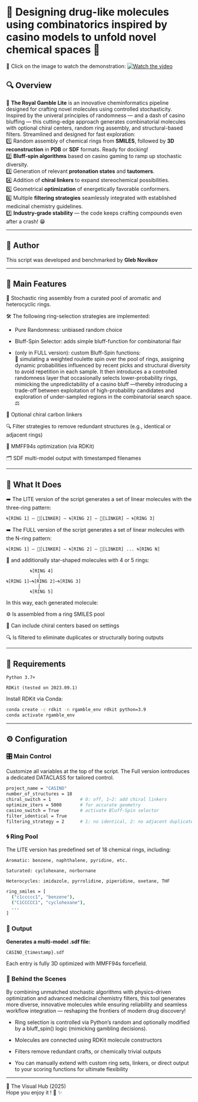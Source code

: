 # 🎰 Designing drug-like molecules using combinatorics inspired by casino models to unfold novel chemical spaces 💊  

🎥 Click on the image to watch the demonstration:
[![Watch the video](https://img.youtube.com/vi/gc762D6thsg/maxresdefault.jpg)](https://www.youtube.com/watch?v=gc762D6thsg)

##  🔍 Overview 
🎲 **The Royal Gamble Lite** is an innovative cheminformatics pipeline designed for crafting novel molecules using controlled stochasticity. Inspired by the univeral principles of randomness — and a dash of casino bluffing — this cutting-edge approach generates combinatorial molecules with optional chiral centers, random ring assembly, and structural-based filters. Streamlined and designed for fast exploration:    
1️⃣ Random assembly of chemical rings from **SMILES**, followed by **3D reconstruction** in **PDB** or **SDF** formats. Ready for docking!  
2️⃣ **Bluff-spin algorithms** based on casino gaming to ramp up stochastic diversity.    
3️⃣ Generation of relevant **protonation states** and **tautomers**.  
4️⃣ Addition of **chiral linkers** to expand stereochemical possibilities.  
5️⃣ Geometrical **optimization** of energetically favorable conformers.  
6️⃣ Multiple **filtering strategies** seamlessly integrated with established medicinal chemistry guidelines.  
7️⃣ **Industry-grade stability** — the code keeps crafting compounds even after a crash! 😁 

---

## 👤 Author

This script was developed and benchmarked by **Gleb Novikov**

---

## 🚀 Main Features

🎲 Stochastic ring assembly from a curated pool of aromatic and heterocyclic rings.

🛠️ The following ring-selection strategies are implemented:

-  Pure Randomness: unbiased random choice

-  Bluff-Spin Selector: adds simple bluff-function for combinatorial flair
    
-  (only in FULL version): custom Bluff-Spin functions:  
    🎰 simulating a weighted roulette spin over the pool of rings, assigning dynamic probabilities influenced by recent picks and structural diversity to avoid repetition in each sample. It then introduces a a controlled randomness layer that occasionally selects lower-probability rings, mimicking the unpredictability of a casino bluff —thereby introducing a trade-off between exploitation of high-probability candidates and exploration of under-sampled regions in the combinatorial search space. ⚖️ 

🔗 Optional chiral carbon linkers

🔍 Filter strategies to remove redundant structures (e.g., identical or adjacent rings)

🧲 MMFF94s optimization (via RDKit)

🗂️ SDF multi-model output with timestamped filenames

---


## 🧬 What It Does

➡️ The LITE version of the script generates a set of linear molecules with the three-ring pattern:

```🌀[RING 1] — 🔗[LINKER] — 🌀[RING 2] — 🔗[LINKER] — 🌀[RING 3]```

➡️ The FULL version of the script generates a set of linear molecules with the N-ring pattern:

```🌀[RING 1] — 🔗[LINKER] — 🌀[RING 2] — 🔗[LINKER] ... 🌀[RING N]```

🌟 and additionally star-shaped molecules with 4 or 5 rings:

```
         🌀[RING 4]
            │
🌀[RING 1]—🌀[RING 2]—🌀[RING 3]
            │
         🌀[RING 5]
```



In this way, each generated molecule:

⚙️ Is assembled from a ring SMILES pool

🔀 Can include chiral centers based on settings

🔍 Is filtered to eliminate duplicates or structurally boring outputs

---

## 🔧 Requirements

    Python 3.7+

    RDKit (tested on 2023.09.1)

Install RDKit via Conda:

```bash
conda create -c rdkit -n rgamble_env rdkit python=3.9
conda activate rgamble_env
```

---

## ⚙️ Configuration

### 🎛️ Main Control

Customize all variables at the top of the script. The Full version iontroduces a dedicated DATACLASS for tailored control.

```bash
project_name = "CASINO"
number_of_structures = 18
chiral_switch = 1           # 0: off, 1–2: add chiral linkers
optimize_iters = 5000       # for accurate geometry
casino_switch = True        # activate Bluff-Spin selector
filter_identical = True
filtering_strategy = 2      # 1: no identical, 2: no adjacent duplicates, 3: all unique
```

### 🌀 Ring Pool

The LITE version has predefined set of 18 chemical rings, including:

    Aromatic: benzene, naphthalene, pyridine, etc.

    Saturated: cyclohexane, norbornane

    Heterocycles: imidazole, pyrrolidine, piperidine, oxetane, THF

```bash
ring_smiles = [
  ("c1ccccc1", "benzene"),
  ("C1CCCCC1", "cyclohexane"),
  ...
]
```

### 📂 Output

**Generates a multi-model .sdf file:**

```bash
CASINO_{timestamp}.sdf
```

Each entry is fully 3D optimized with MMFF94s forcefield.
###  🧠 Behind the Scenes

By combining unmatched stochastic algorithms with physics-driven optimization and advanced medicinal chemistry filters, this tool generates more diverse, innovative molecules while ensuring reliability and seamless workflow integration — reshaping the frontiers of modern drug discovery!

- Ring selection is controlled via Python’s random and optionally modified by a bluff_spin() logic (mimicking gambling decisions).

- Molecules are connected using RDKit molecule constructors

- Filters remove redundant crafts, or chemically trivial outputs

- You can manually extend with custom ring sets, linkers, or direct output to your scoring functions for ultimate flexibility

---
👤 The Visual Hub (2025)  
Hope you enjoy it ! 🧡 ✨

